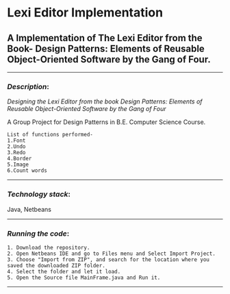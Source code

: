 # Lexi Editor Implementation
## A Implementation of The Lexi Editor from the Book- Design Patterns: Elements of Reusable Object-Oriented Software by the Gang of Four.

*************************************
### *Description*: 

*Designing the Lexi Editor from the book Design Patterns: Elements of Reusable Object-Oriented Software by the Gang of Four*

A Group Project for Design Patterns in B.E. Computer Science Course.
```
List of functions performed-
1.Font
2.Undo
3.Redo
4.Border
5.Image
6.Count words

```
*****************************************
### *Technology stack*:

Java, Netbeans 
*****************************************

### *Running the code*:

```
1. Download the repository.
2. Open Netbeans IDE and go to Files menu and Select Import Project.
3. Choose "Import from ZIP", and search for the location where you saved the downloaded ZIP folder.
4. Select the folder and let it load.
5. Open the Source file MainFrame.java and Run it. 
```
*****************************************
